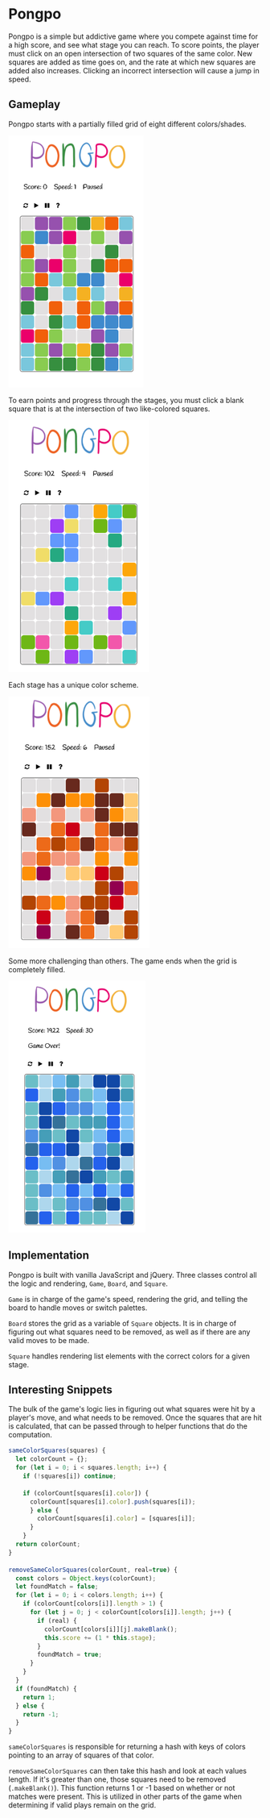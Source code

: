 # Pongpo

Pongpo is a simple but addictive game where you compete against time for a high score, and see what stage you can reach. To score points, the player must click on an open intersection of two squares of the same color. New squares are added as time goes on, and the rate at which new squares are added also increases. Clicking an incorrect intersection will cause a jump in speed.


## Gameplay

Pongpo starts with a partially filled grid of eight different colors/shades.

<img src="./docs/pongpoStage1Start.png" height="500"/>

To earn points and progress through the stages, you must click a blank square that is at the intersection of two like-colored squares.

<img src="./docs/pongpoStage2HalfClear.png" height="500"/>

Each stage has a unique color scheme.

<img src="./docs/pongpoStage3Start.png" height="500" />

Some more challenging than others. The game ends when the grid is completely filled.

<img src="./docs/pongpoStage5GameOver.png" height="500" />


## Implementation

Pongpo is built with vanilla JavaScript and jQuery. Three classes control all the logic and rendering, `Game`, `Board`, and `Square`.

`Game` is in charge of the game's speed, rendering the grid, and telling the board to handle moves or switch palettes.

`Board` stores the grid as a variable of `Square` objects. It is in charge of figuring out what squares need to be removed, as well as if there are any valid moves to be made.

`Square` handles rendering list elements with the correct colors for a given stage.

## Interesting Snippets

The bulk of the game's logic lies in figuring out what squares were hit by a player's move, and what needs to be removed. Once the squares that are hit is calculated, that can be passed through to helper functions that do the computation.

```javascript
sameColorSquares(squares) {
  let colorCount = {};
  for (let i = 0; i < squares.length; i++) {
    if (!squares[i]) continue;

    if (colorCount[squares[i].color]) {
      colorCount[squares[i].color].push(squares[i]);
      } else {
        colorCount[squares[i].color] = [squares[i]];
      }
    }
  return colorCount;
}

removeSameColorSquares(colorCount, real=true) {
  const colors = Object.keys(colorCount);
  let foundMatch = false;
  for (let i = 0; i < colors.length; i++) {
    if (colorCount[colors[i]].length > 1) {
      for (let j = 0; j < colorCount[colors[i]].length; j++) {
        if (real) {
          colorCount[colors[i]][j].makeBlank();
          this.score += (1 * this.stage);
        }
        foundMatch = true;
      }
    }
  }
  if (foundMatch) {
    return 1;
  } else {
    return -1;
  }
}
```

`sameColorSquares` is responsible for returning a hash with keys of colors pointing to an array of squares of that color.

`removeSameColorSquares` can then take this hash and look at each values length. If it's greater than one, those squares need to be removed (`.makeBlank()`). This function returns 1 or -1 based on whether or not matches were present. This is utilized in other parts of the game when determining if valid plays remain on the grid.
